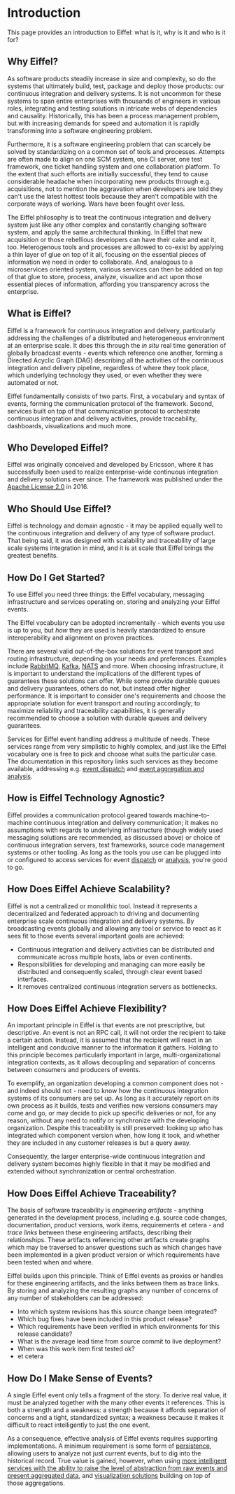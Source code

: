 <!---
   Copyright 2017-2019 Ericsson AB and others.
   For a full list of individual contributors, please see the commit history.

   Licensed under the Apache License, Version 2.0 (the "License");
   you may not use this file except in compliance with the License.
   You may obtain a copy of the License at

       http://www.apache.org/licenses/LICENSE-2.0

   Unless required by applicable law or agreed to in writing, software
   distributed under the License is distributed on an "AS IS" BASIS,
   WITHOUT WARRANTIES OR CONDITIONS OF ANY KIND, either express or implied.
   See the License for the specific language governing permissions and
   limitations under the License.
--->

# Introduction

This page provides an introduction to Eiffel: what is it, why is it and who is it for?

## Why Eiffel?
As software products steadily increase in size and complexity, so do the systems that ultimately build, test, package and deploy those products: our continuous integration and delivery systems. It is not uncommon for these systems to span entire enterprises with thousands of engineers in various roles, integrating and testing solutions in intricate webs of dependencies and causality. Historically, this has been a process management problem, but with increasing demands for speed and automation it is rapidly transforming into a software engineering problem.

Furthermore, it is a software engineering problem that can scarcely be solved by standardizing on a common set of tools and processes. Attempts are often made to align on one SCM system, one CI server, one test framework, one ticket handling system and one collaboration platform. To the extent that such efforts are initially successful, they tend to cause considerable headache when incorporating new products through e.g. acquisitions, not to mention the aggravation when developers are told they can't use the latest hottest tools because they aren't compatible with the corporate ways of working. Wars have been fought over less.

The Eiffel philosophy is to treat the continuous integration and delivery system just like any other complex and constantly changing software system, and apply the same architectural thinking. In Eiffel that new acquisition or those rebellious developers can have their cake and eat it, too. Heterogenous tools and processes are allowed to co-exist by applying a thin layer of glue on top of it all, focusing on the essential pieces of information we need in order to collaborate. And, analogous to a microservices oriented system, various services can then be added on top of that glue to store, process, analyze, visualize and act upon those essential pieces of information, affording you transparency across the enterprise.

## What is Eiffel?
Eiffel is a framework for continuous integration and delivery, particularly addressing the challenges of a distributed and heterogeneous environment at an enterprise scale. It does this through the _in situ_ real time generation of globally broadcast events - events which reference one another, forming a Directed Acyclic Graph (DAG) describing all the activities of the continuous integration and delivery pipeline, regardless of where they took place, which underlying technology they used, or even whether they were automated or not. 

Eiffel fundamentally consists of two parts. First, a vocabulary and syntax of events, forming the communication protocol of the framework. Second, services built on top of that communication protocol to orchestrate continuous integration and delivery activities, provide traceability, dashboards, visualizations and much more.

## Who Developed Eiffel?
Eiffel was originally conceived and developed by Ericsson, where it has successfully been used to realize enterprise-wide continuous integration and delivery solutions ever since. The framework was published under the [Apache License 2.0](../LICENSE) in 2016.

## Who Should Use Eiffel?
Eiffel is technology and domain agnostic - it may be applied equally well to the continuous integration and delivery of any type of software product. That being said, it was designed with scalability and traceability of large scale systems integration in mind, and it is at scale that Eiffel brings the greatest benefits.

## How Do I Get Started?
To use Eiffel you need three things: the Eiffel vocabulary, messaging infrastructure and services operating on, storing and analyzing your Eiffel events.

The Eiffel vocabulary can be adopted incrementally - which events you use is up to you, but _how_ they are used is heavily standardized to ensure interoperability and alignment on proven practices. 

There are several valid out-of-the-box solutions for event transport and routing infrastructure, depending on your needs and preferences. Examples include [RabbitMQ](https://www.rabbitmq.com/), [Kafka](http://kafka.apache.org/), [NATS](http://nats.io/) and more. When choosing infrastructure, it is important to understand the implications of the different types of guarantees these solutions can offer. While some provide durable queues and delivery guarantees, others do not, but instead offer higher performance. It is important to consider one's requirements and choose the appropriate solution for event transport and routing accordingly; to maximize reliability and traceability capabilities, it is generally recommended to choose a solution with durable queues and delivery guarantees.

Services for Eiffel event handling address a multitude of needs. These services range from very simplistic to highly complex, and just like the Eiffel vocabulary one is free to pick and choose what suits the particular case. The documentation in this repository links such services as they become available, addressing e.g. [event dispatch](https://eiffel-community.github.io/eiffel-sepia/event-publishing.html) and [event aggregation and analysis](https://eiffel-community.github.io/eiffel-sepia/event-analysis.html).

## How is Eiffel Technology Agnostic?
Eiffel provides a communication protocol geared towards machine-to-machine continuous integration and delivery communication; it makes no assumptions with regards to underlying infrastructure (though widely used messaging solutions are recommended, as discussed above) or choice of continuous integration servers, test frameworks, source code management systems or other tooling. As long as the tools you use can be plugged into or configured to access services for event [dispatch](https://eiffel-community.github.io/eiffel-sepia/event-publishing.html) or [analysis](https://eiffel-community.github.io/eiffel-sepia/event-analysis.html), you're good to go.

## How Does Eiffel Achieve Scalability?
Eiffel is not a centralized or monolithic tool. Instead it represents a decentralized and federated approach to driving and documenting enterprise scale continuous integration and delivery systems. By broadcasting events globally and allowing any tool or service to react as it sees fit to those events several important goals are achieved:
* Continuous integration and delivery activities can be distributed and communicate across multiple hosts, labs or even continents.
* Responsibilities for developing and managing can more easily be distributed and consequently scaled, through clear event based interfaces.
* It removes centralized continuous integration servers as bottlenecks.

## How Does Eiffel Achieve Flexibility?
An important principle in Eiffel is that events are not prescriptive, but descriptive. An event is not an RPC call, it will not order the recipient to take a certain action. Instead, it is assumed that the recipient will react in an intelligent and conducive manner to the information it gathers. Holding to this principle becomes particularly important in large, multi-organizational integration contexts, as it allows decoupling and separation of concerns between consumers and producers of events. 

To exemplify, an organization developing a common component does not - and indeed should not - need to know how the continuous integration systems of its consumers are set up. As long as it accurately report on its own process as it builds, tests and verifies new versions consumers may come and go, or may decide to pick up specific deliveries or not, for any reason, without any need to notify or synchronize with the developing organization. Despite this traceability is still preserved: looking up who has integrated which component version when, how long it took, and whether they are included in any customer releases is but a query away.

Consequently, the larger enterprise-wide continuous integration and delivery system becomes highly flexible in that it may be modified and extended without synchronization or central orchestration.

## How Does Eiffel Achieve Traceability?
The basis of software traceability is _engineering artifacts_ - anything generated in the development process, including e.g. source code changes, documentation, product versions, work items, requirements et cetera - and _trace links_ between these engineering artifacts, describing their relationships. These artifacts referencing other artifacts create graphs which may be traversed to answer questions such as which changes have been implemented in a given product version or which requirements have been tested when and where.

Eiffel builds upon this principle. Think of Eiffel events as proxies or handles for these engineering artifacts, and the links between them as trace links. By storing and analyzing the resulting graphs any number of concerns of any number of stakeholders can be addressed:
* Into which system revisions has this source change been integrated?
* Which bug fixes have been included in this product release?
* Which requirements have been verified in which environments for this release candidate?
* What is the average lead time from source commit to live deployment?
* When was this work item first tested ok?
* et cetera

## How Do I Make Sense of Events?
A single Eiffel event only tells a fragment of the story. To derive real value, it must be analyzed together with the many other events it references. This is both a strength and a weakness: a strength because it affords separation of concerns and a tight, standardized syntax; a weakness because it makes it difficult to react intelligently to just the one event.

As a consequence, effective analysis of Eiffel events requires supporting implementations. A minimum requirement is some form of [persistence](https://eiffel-community.github.io/eiffel-sepia/event-persistence.html), allowing users to analyze not just current events, but to dig into the historical record. True value is gained, however, when using [more intelligent services with the ability to raise the level of abstraction from raw events and present aggregated data](https://eiffel-community.github.io/eiffel-sepia/event-analysis.html), and [visualization solutions](https://eiffel-community.github.io/eiffel-sepia/event-presentation.html) building on top of those aggregations.
